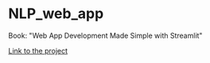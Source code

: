 # NLP_web_app
Book: "Web App Development Made Simple with Streamlit"

[Link to the project](https://nlpwebappbysujankarna.streamlit.app/)
